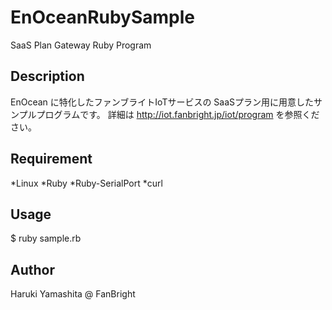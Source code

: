 # EnOceanRubySample
SaaS Plan Gateway Ruby Program

## Description
EnOcean に特化したファンブライトIoTサービスの SaaSプラン用に用意したサンプルプログラムです。
詳細は <http://iot.fanbright.jp/iot/program> を参照ください。

## Requirement
*Linux
*Ruby
*Ruby-SerialPort
*curl

## Usage
$ ruby sample.rb

## Author
Haruki Yamashita @ FanBright
